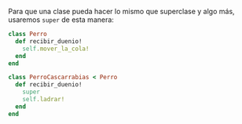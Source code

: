 Para que una clase pueda hacer lo mismo que superclase y algo más, usaremos `super` de esta manera:

```ruby
class Perro
  def recibir_duenio!
    self.mover_la_cola!
  end
end

class PerroCascarrabias < Perro
  def recibir_duenio!
    super
    self.ladrar!
  end
end
```